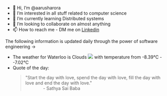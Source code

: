 - 👋 Hi, I’m @aarusharora
- 👀 I’m interested in all stuff related to computer science
- 🌱 I’m currently learning Distributed systems
- 💞️ I’m looking to collaborate on almost anything
- 📫 How to reach me - DM me on [Linkedin](https://www.linkedin.com/in/aarusharora789/)

The following information is updated daily through the power of software engineering ->
- The weather for Waterloo is Clouds ![](https://openweathermap.org/img/wn/04d.png) with temperature from -8.39℃ - -7.02℃
- Quote of the day:  
	> "Start the day with love, spend the day with love, fill the day with love and end the day with love."  
	> &emsp;&emsp;&emsp;&emsp;- Sathya Sai Baba
